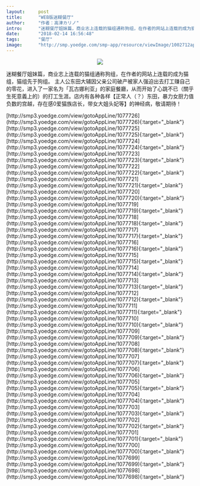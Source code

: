 ```yaml
---
layout:     post
title:      "WEB版迷糊餐厅"
author:     "作者：高津カリノ"
intro:      "迷糊餐厅姐妹篇，商业志上连载的猫组通称狗组，在作者的网站上连载的成为猫组，猫组先于狗组。 主人公东田大辅因父亲公司破产被家人强迫出去打工赚自己的零花，进入了一家名为「瓦古娜利亚」的家庭餐廳，从而开始了心跳不已（關乎生死意義上的）的打工生涯。店内有各种各样【正常人（？）东田，暴力女厨力值负数的宫越，存在感0爱猫族店长，带女大姐头妃等】的神经病，敬请期待！"
date:       "2018-02-14 16:56:48"
tags:       "餐厅"
image:      "http://smp.yoedge.com/smp-app/resource/viewImage/1002712appline.png"
---
```

<div style="text-align: center">
<p><img src="http://smp.yoedge.com/smp-app/resource/viewImage/1002712appline.png"/></p>
</div>
<p class="post-meta">
<span>迷糊餐厅姐妹篇，商业志上连载的猫组通称狗组，在作者的网站上连载的成为猫组，猫组先于狗组。 主人公东田大辅因父亲公司破产被家人强迫出去打工赚自己的零花，进入了一家名为「瓦古娜利亚」的家庭餐廳，从而开始了心跳不已（關乎生死意義上的）的打工生涯。店内有各种各样【正常人（？）东田，暴力女厨力值负数的宫越，存在感0爱猫族店长，带女大姐头妃等】的神经病，敬请期待！</span>
</p>
[http://smp3.yoedge.com/view/gotoAppLine/1077726](http://smp3.yoedge.com/view/gotoAppLine/1077726){:target="_blank"}
[http://smp3.yoedge.com/view/gotoAppLine/1077725](http://smp3.yoedge.com/view/gotoAppLine/1077725){:target="_blank"}
[http://smp3.yoedge.com/view/gotoAppLine/1077724](http://smp3.yoedge.com/view/gotoAppLine/1077724){:target="_blank"}
[http://smp3.yoedge.com/view/gotoAppLine/1077723](http://smp3.yoedge.com/view/gotoAppLine/1077723){:target="_blank"}
[http://smp3.yoedge.com/view/gotoAppLine/1077722](http://smp3.yoedge.com/view/gotoAppLine/1077722){:target="_blank"}
[http://smp3.yoedge.com/view/gotoAppLine/1077721](http://smp3.yoedge.com/view/gotoAppLine/1077721){:target="_blank"}
[http://smp3.yoedge.com/view/gotoAppLine/1077720](http://smp3.yoedge.com/view/gotoAppLine/1077720){:target="_blank"}
[http://smp3.yoedge.com/view/gotoAppLine/1077719](http://smp3.yoedge.com/view/gotoAppLine/1077719){:target="_blank"}
[http://smp3.yoedge.com/view/gotoAppLine/1077718](http://smp3.yoedge.com/view/gotoAppLine/1077718){:target="_blank"}
[http://smp3.yoedge.com/view/gotoAppLine/1077717](http://smp3.yoedge.com/view/gotoAppLine/1077717){:target="_blank"}
[http://smp3.yoedge.com/view/gotoAppLine/1077716](http://smp3.yoedge.com/view/gotoAppLine/1077716){:target="_blank"}
[http://smp3.yoedge.com/view/gotoAppLine/1077715](http://smp3.yoedge.com/view/gotoAppLine/1077715){:target="_blank"}
[http://smp3.yoedge.com/view/gotoAppLine/1077714](http://smp3.yoedge.com/view/gotoAppLine/1077714){:target="_blank"}
[http://smp3.yoedge.com/view/gotoAppLine/1077713](http://smp3.yoedge.com/view/gotoAppLine/1077713){:target="_blank"}
[http://smp3.yoedge.com/view/gotoAppLine/1077712](http://smp3.yoedge.com/view/gotoAppLine/1077712){:target="_blank"}
[http://smp3.yoedge.com/view/gotoAppLine/1077711](http://smp3.yoedge.com/view/gotoAppLine/1077711){:target="_blank"}
[http://smp3.yoedge.com/view/gotoAppLine/1077710](http://smp3.yoedge.com/view/gotoAppLine/1077710){:target="_blank"}
[http://smp3.yoedge.com/view/gotoAppLine/1077709](http://smp3.yoedge.com/view/gotoAppLine/1077709){:target="_blank"}
[http://smp3.yoedge.com/view/gotoAppLine/1077708](http://smp3.yoedge.com/view/gotoAppLine/1077708){:target="_blank"}
[http://smp3.yoedge.com/view/gotoAppLine/1077707](http://smp3.yoedge.com/view/gotoAppLine/1077707){:target="_blank"}
[http://smp3.yoedge.com/view/gotoAppLine/1077706](http://smp3.yoedge.com/view/gotoAppLine/1077706){:target="_blank"}
[http://smp3.yoedge.com/view/gotoAppLine/1077705](http://smp3.yoedge.com/view/gotoAppLine/1077705){:target="_blank"}
[http://smp3.yoedge.com/view/gotoAppLine/1077704](http://smp3.yoedge.com/view/gotoAppLine/1077704){:target="_blank"}
[http://smp3.yoedge.com/view/gotoAppLine/1077703](http://smp3.yoedge.com/view/gotoAppLine/1077703){:target="_blank"}
[http://smp3.yoedge.com/view/gotoAppLine/1077702](http://smp3.yoedge.com/view/gotoAppLine/1077702){:target="_blank"}
[http://smp3.yoedge.com/view/gotoAppLine/1077701](http://smp3.yoedge.com/view/gotoAppLine/1077701){:target="_blank"}
[http://smp3.yoedge.com/view/gotoAppLine/1077700](http://smp3.yoedge.com/view/gotoAppLine/1077700){:target="_blank"}
[http://smp3.yoedge.com/view/gotoAppLine/1077699](http://smp3.yoedge.com/view/gotoAppLine/1077699){:target="_blank"}
[http://smp3.yoedge.com/view/gotoAppLine/1077698](http://smp3.yoedge.com/view/gotoAppLine/1077698){:target="_blank"}


